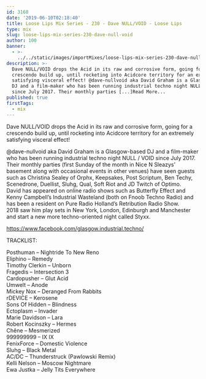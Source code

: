 ```yaml
---
id: 3168
date: '2019-06-10T02:18:40'
title: Loose Lips Mix Series - 230 - Dave NULL/VOID - Loose Lips
type: mix
slug: loose-lips-mix-series-230-dave-null-void
author: 100
banner:
  - >-
    ../../static/images/importMixes/loose-lips-mix-series-230-dave-null-void/image3168.jpeg
description: >-
  Dave NULL/VOID drops the Acid in its raw and corrosive form, going for a
  crescendo build up, until rocketing into Acidcore territory for an extremely
  satisfying visceral effect! @dave-nullvoid aka David Graham is a Glasgow-based
  DJ and a film-maker who has been running industrial techno night NULL / VOID
  since July 2017. Their monthly parties [...]Read More...
published: true
firstTags:
  - mix
---
```

Dave NULL/VOID drops the Acid in its raw and corrosive form, going for a crescendo build up, until rocketing into Acidcore territory for an extremely satisfying visceral effect!

@dave-nullvoid aka David Graham is a Glasgow-based DJ and a film-maker who has been running industrial techno night NULL / VOID since July 2017.  
Their monthly parties (first Sunday of the month in Nice N Sleazys’ basement along with occasional events in other venues) have seen guests such as Christina Sealey of Orphx, Keepsakes, Post Scriptum, Ben Techy, Scenedrone, Duellist, Sluhg, Qual, Soft Riot and JD Twitch of Optimo.  
David has appeared on online radio shows such as Butterfly Effect and Kenny Campbell’s Industrial Wasteland (both on Fnoob Techno Radio) and has been a resident on Pure Radio Holland’s Retribution Radio Show.  
2018 saw him play sets in New York, London, Edinburgh and Manchester and start a new more techno-oriented night called Styxx.

https://www.facebook.com/glasgow.industrial.techno/

TRACKLIST:

Posthuman – Nightride To New Reno  
Eliphino – Remedy  
Timothy Clerkin – Unborn  
Fragedis – Intersection 3  
Cardopusher – Glut Acid  
Umwelt – Anode  
Mickey Nox – Deranged From Rabbits  
rDEVICE – Kerosene  
Sons Of Hidden – Blindness  
Ectoplasm – Invader  
Marie Davidson – Lara  
Robert Kocinszky – Hermes  
Chêne – Mesmerized  
999999999 – IX IX  
FenixForce – Domestic Violence  
Sluhg – Black Metal  
AC/DC – Thunderstruck (Pawlowski Remix)  
Kelli Nelson – Moscow Nightmare  
Ewa Justka – Jelly Tits Everywhere